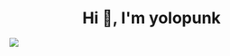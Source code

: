 <h1 align="center">Hi 👋, I'm yolopunk</h1>

<img src="https://github-readme-stats.vercel.app/api?username=yolopunk&count_private=true&show_icons=true&hide_title=true" />

<!--
**yolopunk/yolopunk** is a ✨ _special_ ✨ repository because its `README.md` (this file) appears on your GitHub profile.

Here are some ideas to get you started:

- 🔭 I’m currently working on ...
- 🌱 I’m currently learning ...
- 👯 I’m looking to collaborate on ...
- 🤔 I’m looking for help with ...
- 💬 Ask me about ...
- 📫 How to reach me: ...
- 😄 Pronouns: ...
- ⚡ Fun fact: ...
-->
